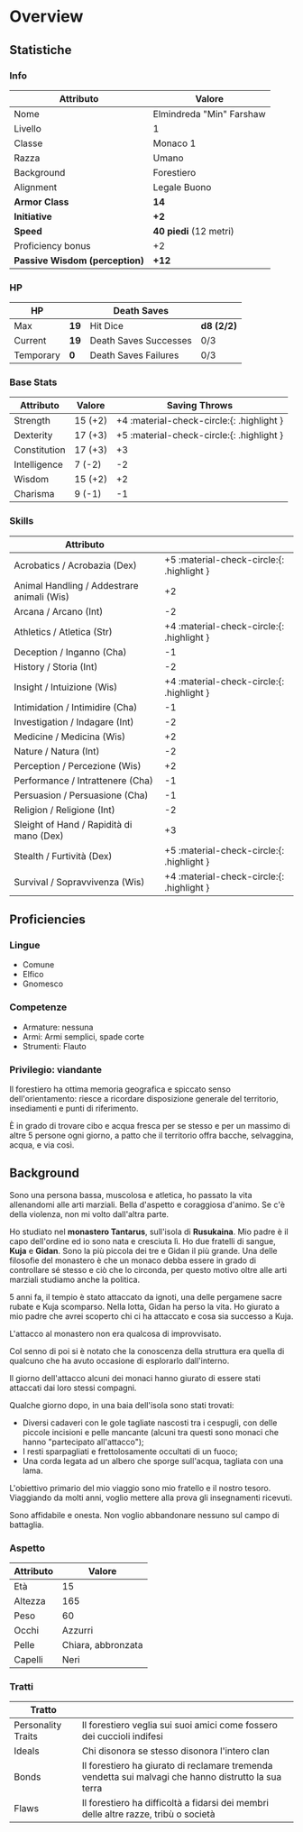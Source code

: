 # Overview

## Statistiche

### Info

| Attributo                       | Valore                   |
| ------------------------------- | ------------------------ |
| Nome                            | Elmindreda "Min" Farshaw |
| Livello                         | 1                        |
| Classe                          | Monaco 1                 |
| Razza                           | Umano                    |
| Background                      | Forestiero               |
| Alignment                       | Legale Buono             |
| __Armor Class__                 | __14__                   |
| __Initiative__                  | __+2__                   |
| __Speed__                       | __40 piedi__ (12 metri)  | 
| Proficiency bonus               | +2                       |
| __Passive Wisdom (perception)__ | __+12__                  |

### HP

| HP        |         | Death Saves           |               |
| --------- | ------- | --------------------- | ------------- |
| Max       | __19__  | Hit Dice              | __d8 (2/2)__  |
| Current   | __19__  | Death Saves Successes | 0/3           |
| Temporary | __0__   | Death Saves Failures  | 0/3           |

### Base Stats

| Attributo    | Valore  | Saving Throws                             |
| ------------ | ------- | ----------------------------------------- |
| Strength     | 15 (+2) | +4 :material-check-circle:{: .highlight } |
| Dexterity    | 17 (+3) | +5 :material-check-circle:{: .highlight } |
| Constitution | 17 (+3) | +3                                        |
| Intelligence |  7 (-2) | -2                                        |
| Wisdom       | 15 (+2) | +2                                        |
| Charisma     |  9 (-1) | -1                                        |

### Skills

| Attributo                                  |                                            |
| ------------------------------------------ | ------------------------------------------ |
| Acrobatics / Acrobazia (Dex)               | +5 :material-check-circle:{: .highlight }  |
| Animal Handling / Addestrare animali (Wis) | +2                                         |
| Arcana / Arcano (Int)                      | -2                                         |
| Athletics / Atletica (Str)                 | +4 :material-check-circle:{: .highlight }  |
| Deception / Inganno (Cha)                  | -1                                         |
| History / Storia (Int)                     | -2                                         |
| Insight / Intuizione (Wis)                 | +4 :material-check-circle:{: .highlight }  |
| Intimidation / Intimidire (Cha)            | -1                                         |
| Investigation / Indagare (Int)             | -2                                         |
| Medicine / Medicina (Wis)                  | +2                                         |
| Nature / Natura (Int)                      | -2                                         |
| Perception / Percezione (Wis)              | +2                                         |
| Performance / Intrattenere (Cha)           | -1                                         |
| Persuasion / Persuasione (Cha)             | -1                                         |
| Religion / Religione (Int)                 | -2                                         |
| Sleight of Hand / Rapidità di mano (Dex)   | +3                                         |
| Stealth / Furtività (Dex)                  | +5 :material-check-circle:{: .highlight }  |
| Survival / Sopravvivenza (Wis)             | +4 :material-check-circle:{: .highlight }  |

## Proficiencies

### Lingue

- Comune
- Elfico
- Gnomesco

### Competenze

- Armature: nessuna
- Armi: Armi semplici, spade corte
- Strumenti: Flauto

### Privilegio: viandante

Il forestiero ha ottima memoria geografica e spiccato senso dell'orientamento: riesce a ricordare disposizione generale del territorio, insediamenti e punti di riferimento.

È in grado di trovare cibo e acqua fresca per se stesso e per un massimo di altre 5 persone ogni giorno, a patto che il territorio offra bacche, selvaggina, acqua, e via così.

## Background


Sono una persona bassa, muscolosa e atletica, ho passato la vita allenandomi alle arti marziali.
Bella d'aspetto e coraggiosa d'animo.
Se c'è della violenza, non mi volto dall'altra parte.


Ho studiato nel __monastero Tantarus__, sull'isola di __Rusukaina__.
Mio padre è il capo dell'ordine ed io sono nata e cresciuta lì. Ho due fratelli di sangue, __Kuja__ e __Gidan__.
Sono la più piccola dei tre e Gidan il più grande.
Una delle filosofie del monastero è che un monaco debba essere in grado di controllare sé stesso e ciò che lo circonda,
per questo motivo oltre alle arti marziali studiamo anche la politica.

5 anni fa, il tempio è stato attaccato da ignoti, una delle pergamene sacre rubate e Kuja scomparso.
Nella lotta, Gidan ha perso la vita. Ho giurato a mio padre che avrei scoperto chi ci ha attaccato e cosa sia successo a Kuja.

L'attacco al monastero non era qualcosa di improvvisato.

Col senno di poi si è notato che la conoscenza della struttura era quella di qualcuno che ha avuto occasione di esplorarlo dall'interno.

Il giorno dell'attacco alcuni dei monaci hanno giurato di essere stati attaccati dai loro stessi compagni.

Qualche giorno dopo, in una baia dell'isola sono stati trovati:

- Diversi cadaveri con le gole tagliate nascosti tra i cespugli, con delle piccole incisioni e pelle mancante (alcuni tra questi sono monaci che hanno "partecipato all'attacco");
- I resti sparpagliati e frettolosamente occultati di un fuoco;
- Una corda legata ad un albero che sporge sull'acqua, tagliata con una lama.

L'obiettivo primario del mio viaggio sono mio fratello e il nostro tesoro.
Viaggiando da molti anni, voglio mettere alla prova gli insegnamenti ricevuti.

Sono affidabile e onesta. Non voglio abbandonare nessuno sul campo di battaglia.

### Aspetto

| Attributo  | Valore        |
| ---------- | ------------- |
| Età        | 15            |
| Altezza    | 165           |
| Peso       | 60            |
| Occhi      | Azzurri       |
| Pelle      | Chiara, abbronzata |
| Capelli    | Neri          | 

### Tratti

| Tratto             |                          |
| ------------------ | ------------------------ |
| Personality Traits | Il forestiero veglia sui suoi amici come fossero dei cuccioli indifesi |
| Ideals             | Chi disonora se stesso disonora l'intero clan |
| Bonds              | Il forestiero ha giurato di reclamare tremenda vendetta sui malvagi che hanno distrutto la sua terra |
| Flaws              | Il forestiero ha difficoltà a fidarsi dei membri delle altre razze, tribù o società |
